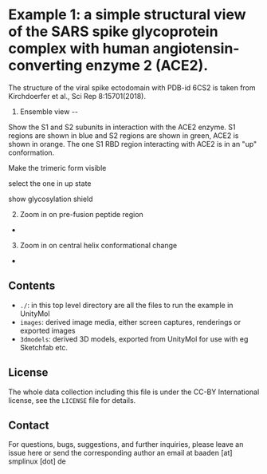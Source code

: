 Example 1: a simple structural view of the SARS spike glycoprotein complex with human angiotensin-converting enzyme 2 (ACE2). 
=

The structure of the viral spike ectodomain with PDB-id 6CS2 is taken from Kirchdoerfer et al., Sci Rep 8:15701(2018). 


1) Ensemble view
--

Show the S1 and S2 subunits in interaction with the ACE2 enzyme.
S1 regions are shown in blue and S2 regions are shown in green, ACE2 is shown in orange.
The one S1 RBD region interacting with ACE2 is in an "up" conformation.

Make the trimeric form visible

select the one in up state

show glycosylation shield


2) Zoom in on pre-fusion peptide region
-

3) Zoom in on central helix conformational change
-

## Contents

- `./`: in this top level directory are all the files to run the example in UnityMol
- `images`: derived image media, either screen captures, renderings or exported images
- `3dmodels`: derived 3D models, exported from UnityMol for use with eg Sketchfab etc.


## License

The whole data collection including this file is under the CC-BY International license, see the `LICENSE` file for details.

## Contact

For questions, bugs, suggestions, and further inquiries, please leave an issue here or send the corresponding author an email at baaden [at] smplinux [dot] de
